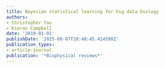 ```yaml
---
title: Bayesian statistical learning for big data biology
authors:
- Christopher Yau
- Kieran Campbell
date: '2019-01-01'
publishDate: '2025-08-07T20:48:45.414590Z'
publication_types:
- article-journal
publication: '*Biophysical reviews*'
---
```


